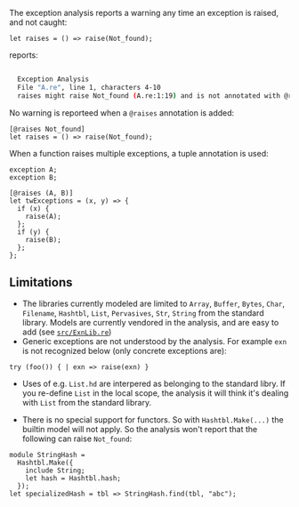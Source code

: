 The exception analysis reports a warning any time an exception is raised, and not caught:

```reason
let raises = () => raise(Not_found);
```

reports:

```sh

  Exception Analysis
  File "A.re", line 1, characters 4-10
  raises might raise Not_found (A.re:1:19) and is not annotated with @raises Not_found
```

No warning is reporteed when a `@raises` annotation is added:

```reason
[@raises Not_found]
let raises = () => raise(Not_found);
```

When a function raises multiple exceptions, a tuple annotation is used:


```reason
exception A;
exception B;

[@raises (A, B)]
let twExceptions = (x, y) => {
  if (x) {
    raise(A);
  };
  if (y) {
    raise(B);
  };
};
```


## Limitations

- The libraries currently modeled are limited to `Array`, `Buffer`, `Bytes`, `Char`, `Filename`, `Hashtbl`, `List`, `Pervasives`, `Str`, `String` from the standard library. Models are currently vendored in the analysis, and are easy to add (see [`src/ExnLib.re`](src/ExnLib.re))
- Generic exceptions are not understood by the analysis. For example `exn` is not recognized below (only concrete exceptions are):

```reason
try (foo()) { | exn => raise(exn) }
```

- Uses of e.g. `List.hd` are interpered as belonging to the standard libry. If you re-define `List` in the local scope, the analysis it will think it's dealing with `List` from the standard library.

- There is no special support for functors. So with `Hashtbl.Make(...)` the builtin model will not apply. So the analysis won't report that the following can raise `Not_found`:

```reason
module StringHash =
  Hashtbl.Make({
    include String;
    let hash = Hashtbl.hash;
  });
let specializedHash = tbl => StringHash.find(tbl, "abc");
```